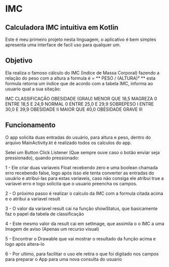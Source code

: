# IMC
 
 
## Calculadora IMC intuitiva em Kotlin

  Este é meu primeiro projeto nesta linguagem, o aplicativo é bem simples apresenta uma interface de facil uso para qualquer um.
  
## Objetivo

  Ela realiza o famoso cálculo do IMC (Indice de Massa Corporal) fazendo a relação do peso com a altura a formula é = ** PESO / (ALTURA)² **
  esta formula retorna um indice que de acordo com a tabela IMC, informa ao usuario qual a sua sitação:
  
  IMC	CLASSIFICAÇÃO	OBESIDADE (GRAU)
  MENOR QUE 18,5	MAGREZA	0
  ENTRE 18,5 E 24,9	NORMAL	0
  ENTRE 25,0 E 29,9	SOBREPESO	I
  ENTRE 30,0 E 39,9	OBESIDADE	II
  MAIOR QUE 40,0	OBESIDADE GRAVE	III
 
## Funcionamento

  O app solicita duas entradas do usuário, para altura e peso, dentro do arquivo MainActivity.kt é realizado todos os calculos do app.
  
 Setei um Button Click Listener (Que sempre ouve caso o botão enviar seja pressionado), quando pressionado:
 
 1 - Ele criar duas variaveis Float recebendo zero e uma boolean chamada erro recebendo false, logo após isso ele tenta converter as entradas do usuário e atribui-las para estas variaveis,
 caso não consiga ele atribui true a variavel erro e logo solicita que o usuario preencha os campos.
 
 2 - O próximo passo é realizar o calculo da IMC com a formula citada acima e o atribui a variavel result
 
 3 - O valor da variavel result cai na função showStatus, que basicamente faz o papel da tabela de classificação
 
 4 - Este mesmo valor da result cai em setImage, que assimila o o IMC a uma Imagem de aviso (Apenas um recurso visual)
 
 5 - Encontrar o Drawable que vai mostrar o resultado da função acima e logo após altera-lo
 
 6 - Por ultimo, para facilitar o uso ele retira o que foi digitado nos campos para preparar o App para uma nova consulta do usuario 
